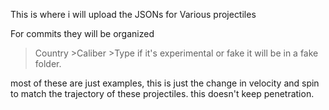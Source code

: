 This is where i will upload the JSONs for Various projectiles

For commits they will be organized 

>Country
    >Caliber
        >Type
if it's experimental or fake it will be in a fake folder.


most of these are just examples, this is just the change in velocity and spin to match the trajectory of these projectiles. this doesn't keep penetration.
